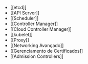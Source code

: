 
- [[etcd]]
- [[API Server]]
- [[Scheduler]]
- [[Controller Manager]]
- [[Cloud Controller Manager]]
- [[kubelet]]
- [[Proxy]]
- [[Networking Avançado]]
- [[Gerenciamento de Certificados]]
- [[Admission Controllers]]
